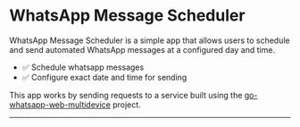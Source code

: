 # WhatsApp Message Scheduler

WhatsApp Message Scheduler is a simple app that allows users to schedule and send automated WhatsApp messages at a configured day and time.

- ✅ Schedule whatsapp messages
- ✅ Configure exact date and time for sending

This app works by sending requests to a service built using the [go-whatsapp-web-multidevice](https://github.com/aldinokemal/go-whatsapp-web-multidevice) project.

---
